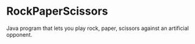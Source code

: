 # RockPaperScissors
Java program that lets you play rock, paper, scissors against an artificial opponent.
